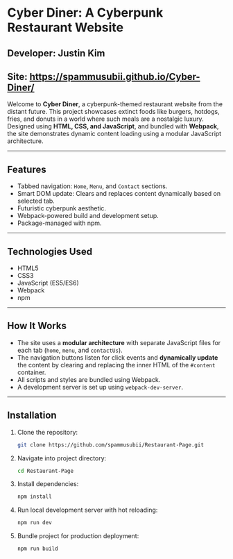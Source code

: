 # Cyber Diner: A Cyberpunk Restaurant Website
## Developer: Justin Kim
## Site: https://spammusubii.github.io/Cyber-Diner/

Welcome to **Cyber Diner**, a cyberpunk-themed restaurant website from the distant future. This project showcases extinct foods like burgers, hotdogs, fries, and donuts in a world where such meals are a nostalgic luxury. Designed using **HTML, CSS, and JavaScript**, and bundled with **Webpack**, the site demonstrates dynamic content loading using a modular JavaScript architecture.

---

## Features

- Tabbed navigation: `Home`, `Menu`, and `Contact` sections.
- Smart DOM update: Clears and replaces content dynamically based on selected tab.
- Futuristic cyberpunk aesthetic.
- Webpack-powered build and development setup.
- Package-managed with npm.

---

## Technologies Used

- HTML5  
- CSS3  
- JavaScript (ES5/ES6)  
- Webpack  
- npm  

---

## How It Works

- The site uses a **modular architecture** with separate JavaScript files for each tab (`home`, `menu`, and `contactUs`).
- The navigation buttons listen for click events and **dynamically update** the content by clearing and replacing the inner HTML of the `#content` container.
- All scripts and styles are bundled using Webpack.
- A development server is set up using `webpack-dev-server`.

---

## Installation

1. Clone the repository:
    ```bash
    git clone https://github.com/spammusubii/Restaurant-Page.git
    ```
2. Navigate into project directory:
    ```bash
    cd Restaurant-Page
    ```
3. Install dependencies:
    ```bash
    npm install
    ```
4. Run local development server with hot reloading:
    ```bash
    npm run dev
    ```
5. Bundle project for production deployment:
    ```bash
    npm run build
    ```